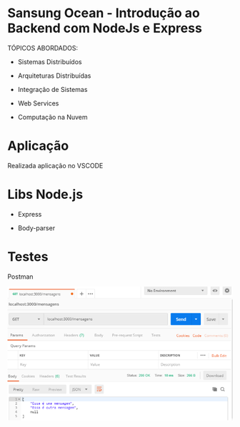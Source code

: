 # Sansung Ocean - Introdução ao Backend com NodeJs e Express

TÓPICOS ABORDADOS:

- Sistemas Distribuídos

- Arquiteturas Distribuídas

- Integração de Sistemas

- Web Services

- Computação na Nuvem

# Aplicação 

Realizada aplicação no VSCODE 

# Libs Node.js

- Express

- Body-parser

# Testes

Postman 

![imagem que ilustra o teste GET no postman.](https://github.com/Fabicaneyu/Ocean_Backend_21_09_2020/blob/master/Postman/get.PNG)
